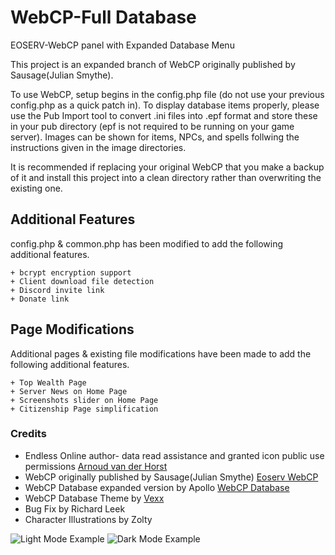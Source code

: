 # WebCP-Full Database
 EOSERV-WebCP panel with Expanded Database Menu

 This project is an expanded branch of WebCP originally published by Sausage(Julian Smythe).
 
 To use WebCP, setup begins in the config.php file (do not use your previous config.php as a quick patch in).
 To display database items properly, please use the Pub Import tool to convert .ini files into .epf format and store these in your pub directory (epf is not required to be running on your game server).
 Images can be shown for items, NPCs, and spells follwing the instructions given in the image directories.
 
 It is recommended if replacing your original WebCP that you make a backup of it and install this project into a clean directory rather than overwriting the existing one. 

## Additional Features
 config.php & common.php has been modified to add the following additional features.
 ```
 + bcrypt encryption support
 + Client download file detection
 + Discord invite link
 + Donate link
 ```
## Page Modifications
 Additional pages & existing file modifications have been made to add the following additional features.
 ```
 + Top Wealth Page
 + Server News on Home Page
 + Screenshots slider on Home Page
 + Citizenship Page simplification
 ```
### Credits
 - Endless Online author- data read assistance and granted icon public use permissions [Arnoud van der Horst](https://endless-online.com)
 - WebCP originally published by Sausage(Julian Smythe) [Eoserv WebCP](https://github.com/eoserv/webcp)
 - WebCP Database expanded version by Apollo [WebCP Database](https://github.com/Apollo-EE/WebCP-Full-Database)
 - WebCP Database Theme by [Vexx](https://vexx.info)
 - Bug Fix by Richard Leek
 - Character Illustrations by Zolty

 ![Light Mode Example](https://vexx.info/img/1.PNG)
 ![Dark Mode Example](https://vexx.info/img/2.PNG)